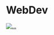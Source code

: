 #                                                     WebDev
<a href="https://readme-typing-svg.demolab.com?font=Josefin+Sans&pause=300&size=40&color=00BC00&background=000000&center=true&vCenter=true&multiline=true&width=950&height=600&lines=01001110+01101001+01101000;+01101001+01101100+00100000;+01101000+01101001+01100011;+00101110+00100000+01001101;+01101111+01110010;+01101111+01101110"><img src="https://readme-typing-svg.demolab.com?font=Josefin+Sans&size=40&duration=3000&pause=500&color=360672&background=263F6800&center=true&vCenter=true&repeat=true&width=500&lines=Web+Development;2+1+B+0+3+0+1+4+5" alt="..." /></a>
